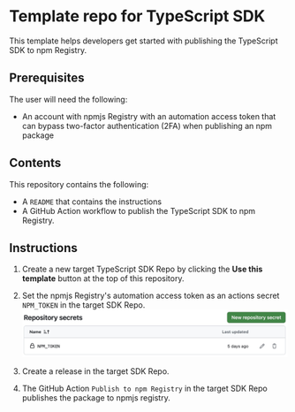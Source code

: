 # Template repo for TypeScript SDK  
This template helps developers get started with publishing the TypeScript SDK to npm Registry.

## Prerequisites
The user will need the following:

- An account with npmjs Registry with an automation access token that can bypass two-factor authentication (2FA) when publishing an npm package

## Contents
This repository contains the following:

- A `README` that contains the instructions
- A GitHub Action workflow to publish the TypeScript SDK to npm Registry.


## Instructions

1. Create a new target TypeScript SDK Repo by clicking the **Use this template** button at the top of this repository.

2. Set the npmjs Registry's automation access token as an actions secret `NPM_TOKEN` in the target SDK Repo.
![SDK Repository secret](images/sdk_repo_secret.jpg)

3. Create a release in the target SDK Repo.

4. The GitHub Action `Publish to npm Registry` in the target SDK Repo publishes the package to npmjs registry.
